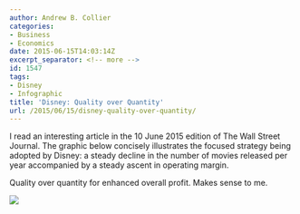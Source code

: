 ```yaml
---
author: Andrew B. Collier
categories:
- Business
- Economics
date: 2015-06-15T14:03:14Z
excerpt_separator: <!-- more -->
id: 1547
tags:
- Disney
- Infographic
title: 'Disney: Quality over Quantity'
url: /2015/06/15/disney-quality-over-quantity/
---
```


I read an interesting article in the 10 June 2015 edition of The Wall Street Journal. The graphic below concisely illustrates the focused strategy being adopted by Disney: a steady decline in the number of movies released per year accompanied by a steady ascent in operating margin.

<!--more-->

Quality over quantity for enhanced overall profit. Makes sense to me.

<img src="/img/2015/06/disney-movies.png">

